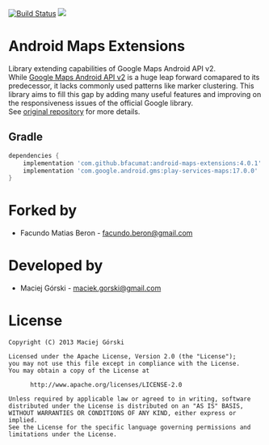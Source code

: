 [![Build Status](https://travis-ci.org/mg6maciej/android-maps-extensions.svg?branch=develop)](https://travis-ci.org/mg6maciej/android-maps-extensions)
[![](https://jitpack.io/v/bfacumat/android-maps-extensions.svg)](https://jitpack.io/#bfacumat/android-maps-extensions)

Android Maps Extensions
=======================

Library extending capabilities of Google Maps Android API v2.  
While [Google Maps Android API v2](https://developers.google.com/maps/documentation/android-api/)
is a huge leap forward comapared to its predecessor,
it lacks commonly used patterns like marker clustering.
This library aims to fill this gap by adding many useful features
and improving on the responsiveness issues of the official Google library.  
See [original repository](https://github.com/mg6maciej/android-maps-extensions) for more details.


Gradle
------
```Groovy
dependencies {
    implementation 'com.github.bfacumat:android-maps-extensions:4.0.1'
    implementation 'com.google.android.gms:play-services-maps:17.0.0'
}
```

Forked by
============

* Facundo Matias Beron - <facundo.beron@gmail.com>


Developed by
============

* Maciej Górski - <maciek.gorski@gmail.com>


License
=======

    Copyright (C) 2013 Maciej Górski

    Licensed under the Apache License, Version 2.0 (the "License");
    you may not use this file except in compliance with the License.
    You may obtain a copy of the License at

          http://www.apache.org/licenses/LICENSE-2.0

    Unless required by applicable law or agreed to in writing, software
    distributed under the License is distributed on an "AS IS" BASIS,
    WITHOUT WARRANTIES OR CONDITIONS OF ANY KIND, either express or implied.
    See the License for the specific language governing permissions and
    limitations under the License.
